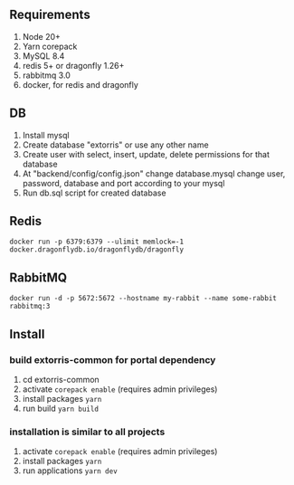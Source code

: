 
## Requirements

1. Node 20+
2. Yarn corepack
3. MySQL 8.4
4. redis 5+ or dragonfly 1.26+
5. rabbitmq 3.0
6. docker, for redis and dragonfly

## DB

1. Install mysql
1. Create database "extorris" or use any other name
1. Create user with select, insert, update, delete permissions for that database
1. At "backend/config/config.json" change database.mysql change user, password, database and port according to your mysql
1. Run db.sql script for created database

## Redis

```
docker run -p 6379:6379 --ulimit memlock=-1 docker.dragonflydb.io/dragonflydb/dragonfly
```

## RabbitMQ

```
docker run -d -p 5672:5672 --hostname my-rabbit --name some-rabbit rabbitmq:3
```

## Install

### build extorris-common for portal dependency

1. cd extorris-common
1. activate ```corepack enable``` (requires admin privileges)
1. install packages ```yarn```
1. run build ```yarn build```

### installation is similar to all projects

1. activate ```corepack enable``` (requires admin privileges)
1. install packages ```yarn```
1. run applications ```yarn dev```
